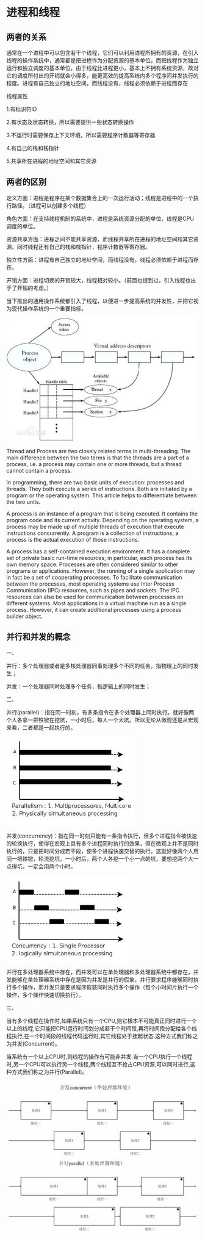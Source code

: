 # 进程和线程

## 两者的关系

通常在一个进程中可以包含若干个线程，它们可以利用进程所拥有的资源，在引入线程的操作系统中，通常都是把进程作为分配资源的基本单位，而把线程作为独立运行和独立调度的基本单位，由于线程比进程更小，基本上不拥有系统资源，故对它的调度所付出的开销就会小得多，能更高效的提高系统内多个程序间并发执行的程度。进程有自己独立的地址空间，而线程没有，线程必须依赖于进程而存在

线程属性

1.有标识符ID

2.有状态及状态转换，所以需要提供一些状态转换操作

3.不运行时需要保存上下文环境，所以需要程序计数器等寄存器

4.有自己的栈和栈指针

5.共享所在进程的地址空间和其它资源

## 两者的区别

定义方面：进程是程序在某个数据集合上的一次运行活动；线程是进程中的一个执行路径。（进程可以创建多个线程）

角色方面：在支持线程机制的系统中，进程是系统资源分配的单位，线程是CPU调度的单位。

资源共享方面：进程之间不能共享资源，而线程共享所在进程的地址空间和其它资源。同时线程还有自己的栈和栈指针，程序计数器等寄存器。

独立性方面：进程有自己独立的地址空间，而线程没有，线程必须依赖于进程而存在。

 

开销方面：进程切换的开销较大，线程相对较小。（前面也提到过，引入线程也出于了开销的考虑。）

当下推出的通用操作系统都引入了线程，以便进一步提高系统的并发性，并把它视为现代操作系统的一个重要指标。

![img](assets/clip_image117.jpg)

 

Thread and Process are two closely related terms in multi-threading. The main difference between the two terms is that the threads are a part of a process, i.e. a process may contain one or more threads, but a thread cannot contain a process.

In programming, there are two basic units of execution: processes and threads. They both execute a series of instructions. Both are initiated by a program or the operating system. This article helps to differentiate between the two units.

A process is an instance of a program that is being executed. It contains the program code and its current activity. Depending on the operating system, a process may be made up of multiple threads of execution that execute instructions concurrently. A program is a collection of instructions; a process is the actual execution of those instructions.

A process has a self-contained execution environment. It has a complete set of private basic run-time resources; in particular, each process has its own memory space. Processes are often considered similar to other programs or applications. However, the running of a single application may in fact be a set of cooperating processes. To facilitate communication between the processes, most operating systems use Inter Process Communication (IPC) resources, such as pipes and sockets. The IPC resources can also be used for communication between processes on different systems. Most applications in a virtual machine run as a single process. However, it can create additional processes using a process builder object.

## 并行和并发的概念

一、

并行：多个处理器或者是多核处理器同事处理多个不同的任务，指物理上的同时发生；

并发：一个处理器同时处理多个任务，指逻辑上的同时发生；

二、

并行(parallel)：指在同一时刻，有多条指令在多个处理器上同时执行。就好像两个人各拿一把铁锨在挖坑，一小时后，每人一个大坑。所以无论从微观还是从宏观来看，二者都是一起执行的。 

![img](assets/clip_image118.png)

并发(concurrency)：指在同一时刻只能有一条指令执行，但多个进程指令被快速的轮换执行，使得在宏观上具有多个进程同时执行的效果，但在微观上并不是同时执行的，只是把时间分成若干段，使多个进程快速交替的执行。这就好像两个人用同一把铁锨，轮流挖坑，一小时后，两个人各挖一个小一点的坑，要想挖两个大一点得坑，一定会用两个小时。

![img](assets/clip_image119.png)

并行在多处理器系统中存在，而并发可以在单处理器和多处理器系统中都存在，并发能够在单处理器系统中存在是因为并发是并行的假象，并行要求程序能够同时执行多个操作，而并发只是要求程序假装同时执行多个操作（每个小时间片执行一个操作，多个操作快速切换执行）。 

三、

当有多个线程在操作时,如果系统只有一个CPU,则它根本不可能真正同时进行一个以上的线程,它只能把CPU运行时间划分成若干个时间段,再将时间段分配给各个线程执行,在一个时间段的线程代码运行时,其它线程处于挂起状态.这种方式我们称之为并发(Concurrent)。

当系统有一个以上CPU时,则线程的操作有可能非并发.当一个CPU执行一个线程时,另一个CPU可以执行另一个线程,两个线程互不抢占CPU资源,可以同时进行,这种方式我们称之为并行(Parallel)。 

![img](assets/clip_image121.png)



